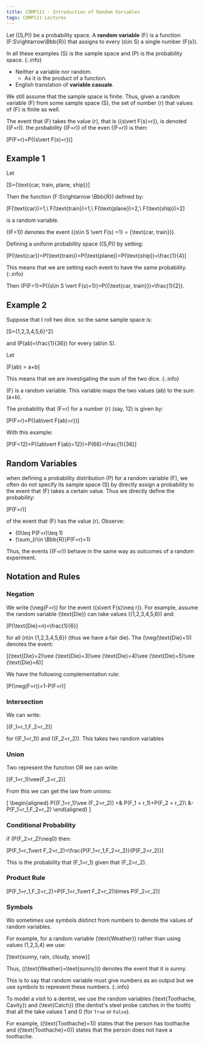 ```yaml
---
title: COMP111 - Introduction of Random Variables
tags: COMP111 Lectures
---
```

Let \((S,P)\) be a probability space. A **random variable** \(F\) is a function \(F:S\rightarrow\Bbb{R}\) that assigns to every \(s\in S\) a single number \(F(s)\). 

In all these examples \(S\) is the sample space and \(P\) is the probability space.
{:.info}

* Neither a variable nor random.
	* As it is the product of a function.
* English translation of **variable casuale**.

We still assume that the sample space is finite. Thus, given a random variable \(F\) from some sample space \(S\), the set of number \(r\) that values of \(F\) is finite as well.

The event that \(F\) takes the value \(r\), that is \(\{s\vert F(s)=r\}\), is denoted \((F=r)\). the probability \((F=r)\) of the even \((F=r)\) is then:

\[P(F=r)=P(\{s\vert F(s)=r\})\]

## Example 1
Let

\[S=\{\text{car, train, plane, ship}\}\]

Then the function \(F:S\rightarrow \Bbb{R}\) defined by:

\[F(\text{car})=1,\ F(\text{train})=1,\ F(\text{plane})=2,\ F(\text{ship})=2\]

is a random variable.

\((F=1)\) denotes the event \(\{s\in S \vert F(s) =1\} = \{\text{car, train}\}\).

Defining a uniform probability space \((S,P)\) by setting:

\[P(\text{car})=P(\text{train})=P(\text{plane})=P(\text{ship})=\frac{1}{4}\]

This means that we are setting each event to have the same probability.
{:.info}

Then \(P(F=1)=P(\{s\in S \vert F(s)=1\})=P(\{\text{car, train}\})=\frac{1}{2}\).

## Example 2
Suppose that I roll two dice. so the same sample space is:

\[S=\{1,2,3,4,5,6\}^2\]

and \(P(ab)=\frac{1}{36}\) for every \(ab\in S\).

Let 

\[F(ab) = a+b\]

This means that we are investigating the sum of the two dice.
{:.info}

\(F\) is a random variable. This variable maps the two values \(ab\) to the sum \(a+b\). 

The probability that \(F=r\) for a number \(r\) (say, 12) is given by:

\[P(F=r)=P(\{ab\vert F(ab)=r\})\]

With this example:

 \[P(F=12)=P(\{ab\vert F(ab)=12\})=P(66)=\frac{1}{36}\]
 
## Random Variables
when defining a probability distribution \(P\) for a random variable \(F\), we often do not specify its sample space \(S\) by directly assign a probability to the event that \(F\) takes a certain value. Thus we directly define the probability:

\[P(F=r)\]

of the event that \(F\) has the value \(r\). Observe:

* \(0\leq P(F=r)\leq 1\)
* \(\sum_{r\in \Bbb{R}}P(F=r)=1\)

Thus, the events \((F=r)\) behave in the same way as outcomes of a random experiment.

## Notation and Rules
### Negation
We write \(\neg(F=r)\) for the event \(\{s\vert F(s)\neq r\}\). For example, assume the random variable \(\text{Die}\) can take values \(\{1,2,3,4,5,6\}\) and:

\[P(\text{Die}=n)=\frac{1}{6}\]

for all \(n\in \{1,2,3,4,5,6\}\) (thus we have a fair die). The \(\neg(\text{Die}=1)\) denotes the event:

\[(\text{Die}=2)\vee (\text{Die}=3)\vee (\text{Die}=4)\vee (\text{Die}=5)\vee (\text{Die}=6)\]

We have the following complementation rule:

\[P(\neg(F=r))=1-P(F=r)\]

### Intersection
We can write:

\[(F_1=r_1,F_2=r_2)\]

for \((F_1=r_1)\) and \((F_2=r_2)\). This takes two random variables

### Union
Two represent the function OR we can write:

\[(F_1=r_1)\vee(F_2=r_2)\]

From this we can get the law from unions:

\[
\begin{aligned}
P((F_1=r_1)\vee (F_2=r_2)) =& P(F_1 = r_1)+P(F_2 = r_2)\\
&-P(F_1=r_1,F_2=r_2)
\end{aligned}
\]

### Conditional Probability
if \(P(F_2=r_2)\neq0\) then:

\[P(F_1=r_1\vert F_2=r_2)=\frac{P(F_1=r_1,F_2=r_2)}{P(F_2=r_2)}\]

This is the probability that \(F_1=r_1\) given that \(F_2=r_2\).

### Product Rule
\[P(F_1=r_1,F_2=r_2)=P(F_1=r_1\vert F_2=r_2)\times P(F_2=r_2)\]

### Symbols
Wo sometimes use symbols distinct from numbers to denote the values of random variables.

For example, for a random variable \(\text{Weather}\) rather than using values \(1,2,3,4\) we use:

\[\text{sunny, rain, cloudy, snow}\]

Thus, \((\text{Weather}=\text{sunny})\) denotes the event that it is sunny.

This is to say that random variable must give numbers as an output but we use symbols to represent these numbers.
{:.info}

To model a visit  to a dentist, we use the random variables \(\text{Toothache, Cavity}\) and \(\text{Catch}\) (the dentist's steel probe catches in the tooth) that all the take values 1 and 0 (for `True` or `False`). 

For example, (\(\text{Toothache}=1\)) states that the person has toothache and (\(\text{Toothache}=0\)) states that the person does not have a toothache.

